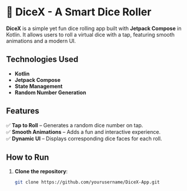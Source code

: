 # 🎲 DiceX - A Smart Dice Roller  

**DiceX** is a simple yet fun dice rolling app built with **Jetpack Compose** in Kotlin. It allows users to roll a virtual dice with a tap, featuring smooth animations and a modern UI.  

## Technologies Used  
- **Kotlin**  
- **Jetpack Compose**  
- **State Management**  
- **Random Number Generation**  

## Features  
✅ **Tap to Roll** – Generates a random dice number on tap.  
✅ **Smooth Animations** – Adds a fun and interactive experience.  
✅ **Dynamic UI** – Displays corresponding dice faces for each roll.  

## How to Run  
1. **Clone the repository**:  
   ```bash
   git clone https://github.com/yourusername/DiceX-App.git
